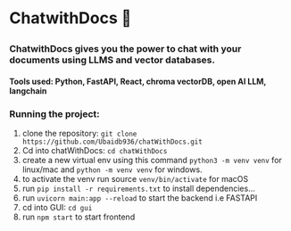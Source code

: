 <h1 align="left"> <p>ChatwithDocs 📄 </p></h1>
<h3 align="left">
    <p align="left"> 
        ChatwithDocs gives you the power to chat with your documents using LLMS and vector databases. 
   </p>
</h3>


<h4 align="left">
    <p align="left"> 
        Tools used: Python, FastAPI, React, chroma vectorDB, open AI LLM, langchain
   </p>
</h3>



### Running the project:

1. clone the repository: `git clone https://github.com/Ubaidb936/chatWithDocs.git`
2. Cd into chatWithDocs:  `cd chatWithDocs`
3. create a new virtual env using this command `python3 -m venv venv` for linux/mac and `python -m venv venv` for windows.
4. to activate the venv run source `venv/bin/activate` for macOS
5. run `pip install -r requirements.txt` to install dependencies...
6. run `uvicorn main:app --reload` to start the backend i.e FASTAPI
7. cd into GUI: `cd gui`
8. run `npm start` to start frontend
